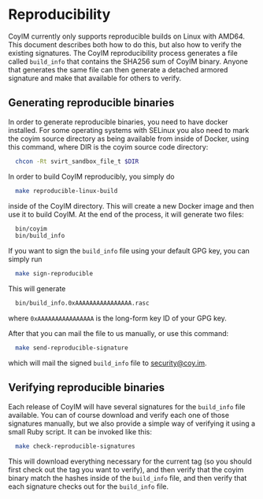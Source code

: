 # Reproducibility

CoyIM currently only supports reproducible builds on Linux with AMD64. This document describes both how to do this, but
also how to verify the existing signatures. The CoyIM reproducibility process generates a file called `build_info` that
contains the SHA256 sum of CoyIM binary. Anyone that generates the same file can then generate a detached armored
signature and make that available for others to verify.


## Generating reproducible binaries

In order to generate reproducible binaries, you need to have docker installed. For some operating systems with SELinux
you also need to mark the coyim source directory as being available from inside of Docker, using this command, where
DIR is the coyim source code directory:

```sh
  chcon -Rt svirt_sandbox_file_t $DIR
```

In order to build CoyIM reproducibly, you simply do

```sh
  make reproducible-linux-build
```

inside of the CoyIM directory. This will create a new Docker image and then use it to build CoyIM. At the end of the
process, it will generate two files:

```sh
  bin/coyim
  bin/build_info
```

If you want to sign the `build_info` file using your default GPG key, you can simply run

```sh
  make sign-reproducible
```

This will generate

```sh
  bin/build_info.0xAAAAAAAAAAAAAAAA.rasc
```

where `0xAAAAAAAAAAAAAAAA` is the long-form key ID of your GPG key.

After that you can mail the file to us manually, or use this command:

```sh
  make send-reproducible-signature
```

which will mail the signed `build_info` file to [security@coy.im](mailto:security@coy.im).


## Verifying reproducible binaries

Each release of CoyIM will have several signatures for the `build_info` file available. You can of course download and
verify each one of those signatures manually, but we also provide a simple way of verifying it using a small Ruby
script. It can be invoked like this:

```sh
  make check-reproducible-signatures
```

This will download everything necessary for the current tag (so you should first check out the tag you want to verify),
and then verify that the coyim binary match the hashes inside of the `build_info` file, and then verify that each
signature checks out for the `build_info` file.
